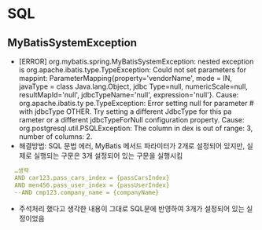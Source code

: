 # SQL

## MyBatisSystemException
- [ERROR] org.mybatis.spring.MyBatisSystemException: nested exception is org.apache.ibatis.type.TypeException: Could not
  set parameters for mappint: ParameterMapping{property='vendorName', mode = IN, javaType = class Java.lang.Object, jdbc
  Type=null, numericScale=null, resultMapId='null', jdbcTypeName='null', expression='null'}. Cause: org.apache.ibatis.ty
  pe.TypeException: Error setting null for parameter # with jdbcType OTHER. Try setting a different JdbcType for this pa
  rameter or a different jdbcTypeForNull configuration property. Cause: org.postgresql.util.PSQLException: The column in
  dex is out of range: 3, number of columns: 2.
- 해결방법: SQL 문법 에러, MyBatis 메서드 파라미터가 2개로 설정되어 있지만, 실제로 실행되는 구문은 3개 설정되어 있는 구문을 실행시킴
```yml
  …생략
  AND car123.pass_cars_index = {passCarsIndex}
  AND men456.pass_user_index = {passUserIndex}
  --AND cmp123.company_name = {companyName}
```
- 주석처리 했다고 생각한 내용이 그대로 SQL문에 반영하여 3개가 설정되어 있는 실정이었음
